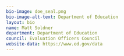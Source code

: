 ```yaml
---
bio-image: doe_seal.png
bio-image-alt-text: Department of Education
layout: bio
name: Matt Soldner
department: Department of Education
council: Evaluation Officers Council
website-data: https://www.ed.gov/data
---
```

